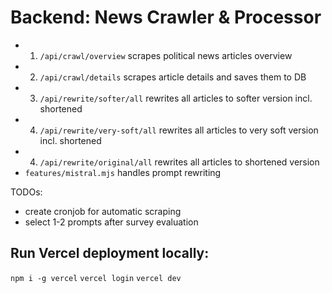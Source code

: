 # Backend: News Crawler & Processor

- 1. `/api/crawl/overview` scrapes political news articles overview
- 2. `/api/crawl/details` scrapes article details and saves them to DB
- 3. `/api/rewrite/softer/all` rewrites all articles to softer version incl. shortened
- 4. `/api/rewrite/very-soft/all` rewrites all articles to very soft version incl. shortened
- 4. `/api/rewrite/original/all` rewrites all articles to shortened version
- `features/mistral.mjs` handles prompt rewriting

TODOs:

- create cronjob for automatic scraping
- select 1-2 prompts after survey evaluation

## Run Vercel deployment locally:

`npm i -g vercel`
`vercel login`
`vercel dev`

